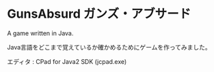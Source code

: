 # GunsAbsurd ガンズ・アブサード
A game written in Java.

Java言語をどこまで覚えているか確かめるためにゲームを作ってみました。

エディタ : CPad for Java2 SDK (jcpad.exe)